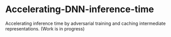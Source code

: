 # Accelerating-DNN-inference-time
Accelerating inference time by adversarial training and caching intermediate representations. (Work is in progress)
